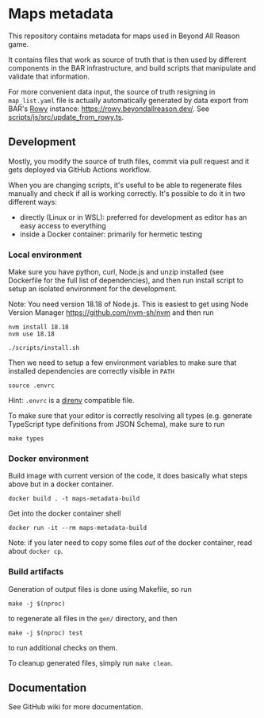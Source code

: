 Maps metadata
=============

This repository contains metadata for maps used in Beyond All Reason game.

It contains files that work as source of truth that is then used by different
components in the BAR infrastructure, and build scripts that manipulate and
validate that information.

For more convenient data input, the source of truth resigning in `map_list.yaml`
file is actually automatically generated by data export from BAR's
[Rowy](https://www.rowy.io/) instance: https://rowy.beyondallreason.dev/.
See [scripts/js/src/update_from_rowy.ts](scripts/js/src/update_from_rowy.ts).

Development
-----------

Mostly, you modify the source of truth files, commit via pull request and
it gets deployed via GitHub Actions workflow.

When you are changing scripts, it's useful to be able to regenerate files
manually and check if all is working correctly. It's possible to do it in two
different ways:
- directly (Linux or in WSL): preferred for development as editor has an easy
  access to everything
- inside a Docker container: primarily for hermetic testing

### Local environment

Make sure you have python, curl, Node.js and unzip installed (see Dockerfile for
the full list of dependencies), and then run install script to setup an isolated
environment for the development.

Note: You need version 18.18 of Node.js. This is easiest to get using Node Version Manager https://github.com/nvm-sh/nvm and then run

```
nvm install 18.18
nvm use 18.18
```

```
./scripts/install.sh
```

Then we need to setup a few environment variables to make sure that installed
dependencies are correctly visible in `PATH`

```
source .envrc
```

Hint: `.envrc` is a [direnv](https://direnv.net/) compatible file.

To make sure that your editor is correctly resolving all types (e.g. generate
TypeScript type definitions from JSON Schema), make sure to run

```
make types
```

### Docker environment

Build image with current version of the code, it does basically what steps above
but in a docker container.

```
docker build . -t maps-metadata-build
```

Get into the docker container shell

```
docker run -it --rm maps-metadata-build
```

Note: if you later need to copy some files *out* of the docker container, read
about `docker cp`.

### Build artifacts

Generation of output files is done using Makefile, so run

```
make -j $(nproc)
```

to regenerate all files in the `gen/` directory, and then

```
make -j $(nproc) test
```

to run additional checks on them.

To cleanup generated files, simply run `make clean`.

Documentation
-------------

See GitHub wiki for more documentation.
